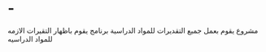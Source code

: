 # -
مشروع يقوم بعمل جميع التقديرات للمواد الدراسية
برنامج يقوم باظهار التقيرات الازمه للمواد الدراسيه

